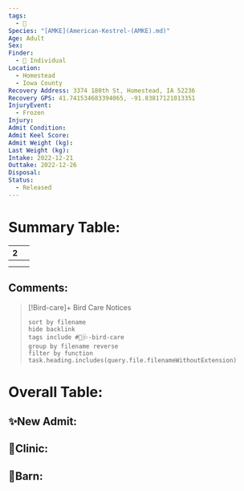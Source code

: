 ```yaml
---
tags:
  - 🦅
Species: "[AMKE](American-Kestrel-(AMKE).md)"
Age: Adult
Sex: 
Finder:
  - 🧑 Individual
Location:
  - Homestead
  - Iowa County
Recovery Address: 3374 180th St, Homestead, IA 52236
Recovery GPS: 41.741534683394065, -91.83817121013351
InjuryEvent:
  - Frozen
Injury: 
Admit Condition: 
Admit Keel Score: 
Admit Weight (kg): 
Last Weight (kg): 
Intake: 2022-12-21
Outtake: 2022-12-26
Disposal: 
Status:
  - Released
---
```


# Summary Table:

<div><table class="dataview table-view-table"><thead class="table-view-thead"><tr class="table-view-tr-header"><th class="table-view-th"><span></span><span class="dataview small-text">2</span></th><th class="table-view-th"><span></span></th></tr></thead><tbody class="table-view-tbody"><tr><td><span></span></td><td><span></span></td></tr><tr><td><span></span></td><td><span></span></td></tr></tbody></table></div>

## Comments:

> [!Bird-care]+ Bird Care Notices
>   ```tasks 
>   sort by filename
>   hide backlink
>   tags include #🦅🩺-bird-care 
>   group by filename reverse
>   filter by function task.heading.includes(query.file.filenameWithoutExtension)
>   ```

# Overall Table:

## ✨New Admit:



## 🏥Clinic:



## 🏡Barn:


